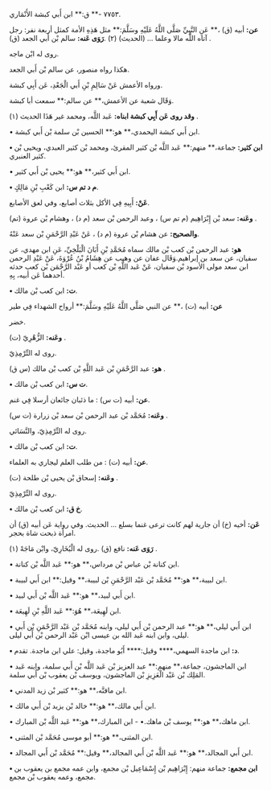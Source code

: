 ٧٧٥٣ -** ق:** ابن أَبي كبشة الأَنْمَاري.

**عن:** أبيه (ق) ،** عَنِ النَّبِيِّ صَلَّى اللَّهُ عَلَيْهِ وسَلَّمَ:** مثل هَذِهِ الأمة كمثل أربعة نفر: رجل آتاه اللَّه مالا وعلما ... (الحديث) (٢) .**رَوَى عَنه:** سالم بْن أَبي الجعد (ق) .

روى له ابْن ماجه.

هكذا رواه منصور، عن سالم بْن أَبي الجعد.

ورواه الأعمش عَنْ سَالِمِ بْنِ أَبي الْجَعْدِ، عَن أَبِي كبشة.

وَقَال شعبة عن الأعمش،** عن سالم:** سمعت أبا كبشة.

**وقد روى عَن أَبِي كبشة ابناه:** عَبد اللَّه، ومحمد غير هَذَا الحديث (١) .

• ابن أَبي كبشة اليحمدي،** هو:** الحسين بْن سلمة بْن أَبي كبشة.

**• ابن كثير:** جماعة،** منهم:** عَبد اللَّه بْن كثير المقرئ، ومحمد بْن كثير العبدي، ويحيى بْن كثير العنبري.

• ابن أَبي كثير،** هو:** يحيى بْن أَبي كثير.

**• م د تم س:** ابن كَعْبِ بْنِ مَالِكٍ.

**عَنْ:** أَبِيهِ فِي الأكل بثلاث أصابع، وفي لعق الأصابع.

**وعَنه:** سعد بْن إِبْرَاهِيم (م تم س) ، وعبد الرحمن بْن سعد (م د) ، وهشام بْن عروة (تم) .

**والصحيح:** عن هشام بْن عروة (م د) ، عَنْ عَبْدِ الرَّحْمَنِ بْن سعد عَنْهُ.

**هو:** عبد الرحمن بْن كعب بْن مالك سماه مُحَمَّدِ بْنِ أَبَانَ الْبَلْخِيِّ، عَنِ ابن مهدي، عن سفيان، عن سعد بن إبراهيم.وَقَال عفان عن وهيب عن هِشَامُ بْنُ عُرْوَةَ، عَنْ عَبْدِ الرحمن ابن سعد مولى الأسود بْن سفيان، عَنْ عَبد اللَّهِ بْن كعب أو عَبْد الرَّحْمَن بْن كعب حدثه أحدهما عَن أبيه، بِهِ.

**• ت:** ابن كعب بْن مالك.

**عن:** أبيه (ت) ،** عن النبي صَلَّى اللَّهُ عَلَيْهِ وسَلَّمَ:** أرواح الشهداء فِي طير

خضر.

**وعَنه:** الزُّهْرِيّ (ت) .

روى له التِّرْمِذِيّ.

**هو:** عبد الرَّحْمَنِ بْن عَبد اللَّهِ بْن كعب بْن مالك (س ق) .

**• ت س:** ابن كعب بْن مالك.

**عن:** أبيه (ت س) : ما ذئبان جائعان أرسلا فِي غنم.

**وعَنه:** مُحَمَّد بْن عبد الرحمن بْن سعد بْن زرارة (ت س) .

روى له التِّرْمِذِيّ، والنَّسَائي.

**• ت:** ابن كعب بْن مالك.

**عن:** أبيه (ت) : من طلب العلم ليجاري به العلماء.

**وعَنه:** إسحاق بْن يحيى بْن طلحة (ت) .

روى له التِّرْمِذِيّ.

**• خ ق:** ابن كعب بْن مالك.

**عَن:** أخيه (خ) أن جارية لهم كانت ترعى غنما بسلع ... الحديث. وفي رواية عَن أبيه (ق) أن امرأة ذبحت شاة بحجر.

**رَوَى عَنه:** نافع (ق) .روى له الْبُخَارِيّ، وابْن مَاجَهْ (١) .

• ابن كنانة بْن عباس بْن مرداس،** هو:** عَبد اللَّه بْن كنانة.

• ابن لبيبة،** هو:** مُحَمَّد بْن عَبْد الرَّحْمَنِ بْن لبيبة،** وقيل:** ابن أَبي لبيبة.

• ابن أَبي لبيد،** هو:** عَبد اللَّه بْن أَبي لبيد.

• ابن لَهِيعَة،** هُوَ:** عَبد اللَّهِ بْنِ لَهِيعَة.

• ابن أَبي ليلى،** هو:** عبد الرحمن بْن أَبي ليلى، وابنه مُحَمَّد بْن عَبْد الرَّحْمَنِ بْن أَبي ليلى، وابن ابنه عَبد الله بن عيسى ابْن عَبْد الرحمن بْن أَبي ليلى.

**• د:** ابن ماجدة السهمي،**** وقيل:**** أَبُو ماجدة، وقيل: علي ابن ماجدة. تقدم.

• ابن الماجشون، جماعة،** منهم:** عبد العزيز بْن عَبد اللَّه بْن أَبي سلمة، وابنه عَبد المَلِك بْن عَبْد الْعَزِيزِ بْن الماجشون، ويوسف بْن يعقوب بْن أَبي سلمة.

• ابن مافنَّه،** هو:** كثير بْن زيد المدني.

• ابن أَبي مالك،** هو:** خالد بْن يزيد بْن أَبي مالك.

• ابن ماهك،** هو:** يوسف بْن ماهك.• - ابن المبارك،** هو:** عَبد اللَّه بْن المبارك.

• ابن المثنى،** هو:** أبو موسى مُحَمَّد بْن المثنى.

• ابن أَبي المجالد،** هو:** عَبد اللَّه بْن أَبي المجالد،** وقيل:** مُحَمَّد بْن أَبي المجالد.

**• ابن مجمع:** جماعة منهم: إِبْرَاهِيم بْن إِسْمَاعِيل بْن مجمع، وابن عمه مجمع بن يعقوب بن مجمع، وعمه يعقوب بْن مجمع.